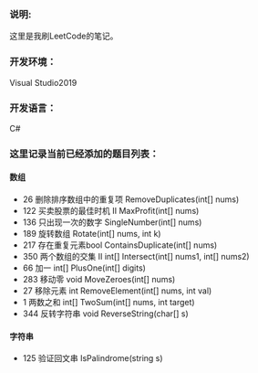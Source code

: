 ### 说明:
这里是我刷LeetCode的笔记。

### 开发环境：
Visual Studio2019

### 开发语言：
C#

### 这里记录当前已经添加的题目列表：
#### 数组
* 26 删除排序数组中的重复项 RemoveDuplicates(int[] nums)
* 122 买卖股票的最佳时机 II MaxProfit(int[] nums)
* 136 只出现一次的数字 SingleNumber(int[] nums)
* 189 旋转数组 Rotate(int[] nums, int k)
* 217 存在重复元素bool ContainsDuplicate(int[] nums)
* 350 两个数组的交集 II int[] Intersect(int[] nums1, int[] nums2)
* 66 加一 int[] PlusOne(int[] digits)
* 283 移动零 void MoveZeroes(int[] nums)
* 27 移除元素 int RemoveElement(int[] nums, int val)
* 1 两数之和 int[] TwoSum(int[] nums, int target)
* 344 反转字符串 void ReverseString(char[] s)

#### 字符串
* 125 验证回文串 IsPalindrome(string s)